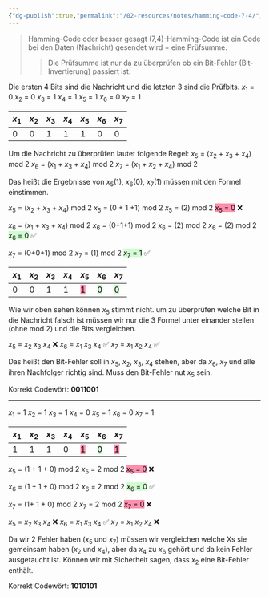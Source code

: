 ```yaml
---
{"dg-publish":true,"permalink":"/02-resources/notes/hamming-code-7-4/","tags":["algorithmus","netzwerk","hardware"],"noteIcon":"","updated":"2025-09-05T10:12:28.000+02:00"}
---
```


>Hamming-Code oder besser gesagt (7,4)-Hamming-Code ist ein Code bei den Daten (Nachricht) gesendet wird + eine Prüfsumme. 
>>Die Prüfsumme  ist nur da zu überprüfen ob ein Bit-Fehler (Bit-Invertierung) passiert ist.
 
 Die ersten 4 Bits sind die Nachricht und die letzten 3 sind die Prüfbits.
$x_{1}$ = 0
$x_{2}$ = 0
$x_{3}$ = 1
$x_{4}$ = 1
$x_{5}$ = 1
$x_{6}$ = 0
$x_{7}$ = 1


| $x_{1}$ | $x_{2}$ | $x_{3}$ | $x_{4}$ | $x_{5}$ | $x_{6}$ | $x_{7}$ |
| --- | --- | --- | --- | --- | --- | --- |
| 0 | 0 | 1 | 1 | 1 | 0       | 0       |         |
 

Um die Nachricht zu überprüfen lautet folgende Regel:
$x_{5}$ = ($x_{2}$ + $x_{3}$ + $x_{4}$) mod 2 
$x_{6}$ = ($x_{1}$ + $x_{3}$ + $x_{4}$) mod 2
$x_{7}$ = ($x_{1}$ + $x_{2}$ + $x_{4}$) mod 2 

Das heißt die Ergebnisse von $x_{5}$(1), $x_{6}$(0), $x_{7}$(1) müssen mit den Formel einstimmen.

  $x_{5}$ = ($x_{2}$ + $x_{3}$ + $x_{4}$) mod 2 
  $x_{5}$ = (0 + 1 +1) mod 2
  $x_{5}$ = (2) mod 2 
<mark style="background: #FF5582A6;">  $x_{5}$ = 0</mark> ❌
  
$x_{6}$ = ($x_{1}$ + $x_{3}$ + $x_{4}$) mod 2
$x_{6}$ = (0+1+1) mod 2
$x_{6}$ = (2) mod 2
$x_{6}$ = (2) mod 2
<mark style="background: #BBFABBA6;">$x_{6}$ = 0</mark> ✅

$x_{7}$ = (0+0+1) mod 2
$x_{7}$ = (1) mod 2
<mark style="background: #BBFABBA6;">$x_{7}$ = 1</mark> ✅


| $x_{1}$ | $x_{2}$ | $x_{3}$ | $x_{4}$ | $x_{5}$ | $x_{6}$ | $x_{7}$ |
| --- | --- | --- | --- | --- | --- | --- |
| 0 | 0 | 1 | 1 | <mark style="background: #FF5582A6;">1</mark> | <mark style="background: #BBFABBA6;">0</mark>       | <mark style="background: #BBFABBA6;">0</mark>       |         |


Wie wir oben sehen können $x_{5}$ stimmt nicht.
um zu überprüfen welche Bit in die Nachricht falsch ist müssen wir nur die 3 Formel unter einander stellen (ohne mod 2) und die Bits vergleichen.

$x_{5}$ =         $x_{2}$   $x_{3}$   $x_{4}$  ❌
$x_{6}$ = $x_{1}$           $x_{3}$   $x_{4}$  ✅
$x_{7}$ = $x_{1}$    $x_{2}$          $x_{4}$  ✅

Das heißt den Bit-Fehler soll in $x_{5}$, $x_{2}$, $x_{3}$, $x_{4}$ stehen, aber da $x_{6}$, $x_{7}$  und alle ihren  Nachfolger richtig sind. Muss den Bit-Fehler nut $x_{5}$ sein.

Korrekt Codewört: **0011001**

___

$x_{1}$ = 1
$x_{2}$ = 1
$x_{3}$ = 1
$x_{4}$ = 0
$x_{5}$ = 1
$x_{6}$ = 0
$x_{7}$ = 1
 
 | $x_{1}$ | $x_{2}$ | $x_{3}$ | $x_{4}$ | $x_{5}$ | $x_{6}$ | $x_{7}$ |
 | ------- | ------- | ------- | ------- | ------- | ------- | ------- |
 | 1       | 1       | 1       | 0       | <mark style="background: #FF5582A6;">1</mark>       | <mark style="background: #BBFABBA6;">0</mark>       | <mark style="background: #FF5582A6;">1</mark>        |

$x_{5}$ = (1 + 1 + 0) mod 2
$x_{5}$ = 2 mod 2 
<mark style="background: #FF5582A6;">$x_{5}$ = 0</mark> ❌

$x_{6}$ = (1 + 1 + 0) mod 2
$x_{6}$ = 2 mod 2
<mark style="background: #BBFABBA6;">$x_{6}$ = 0</mark> ✅

$x_{7}$ = (1+ 1 + 0) mod 2 
$x_{7}$ = 2 mod 2 
<mark style="background: #FF5582A6;">$x_{7}$ = 0</mark> ❌

$x_{5}$ =         $x_{2}$   $x_{3}$   $x_{4}$  ❌
$x_{6}$ = $x_{1}$           $x_{3}$   $x_{4}$  ✅
$x_{7}$ = $x_{1}$    $x_{2}$          $x_{4}$  ❌

Da wir 2 Fehler haben ($x_{5}$ und $x_{7}$) müssen wir vergleichen welche Xs sie gemeinsam haben ($x_{2}$ und $x_{4}$), aber da $x_{4}$ zu $x_{6}$ gehört und da kein Fehler ausgetaucht ist. Können wir mit Sicherheit sagen, dass $x_{2}$ eine Bit-Fehler enthält.

Korrekt Codewört: **1010101**